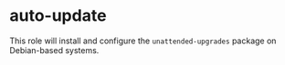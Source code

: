 # auto-update

This role will install and configure the `unattended-upgrades` package on Debian-based systems.
